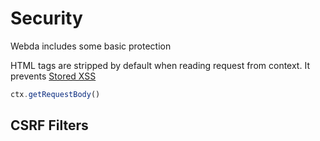 # Security

Webda includes some basic protection

HTML tags are stripped by default when reading request from context.
It prevents [Stored XSS](https://portswigger.net/web-security/cross-site-scripting/stored)

```javascript
ctx.getRequestBody()

```

## CSRF Filters

